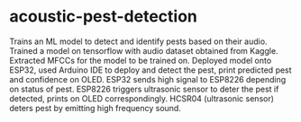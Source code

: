 # acoustic-pest-detection
Trains an ML model to detect and identify pests based on their audio. 
Trained a model on tensorflow with audio dataset obtained from Kaggle.
Extracted MFCCs for the model to be trained on.
Deployed model onto ESP32, used Arduino IDE to deploy and detect the pest, print predicted pest and confidence on OLED.
ESP32 sends high signal to ESP8226 depending on status of pest.
ESP8226 triggers ultrasonic sensor to deter the pest if detected, prints on OLED correspondingly.
HCSR04 (ultrasonic sensor) deters pest by emitting high frequency sound.
